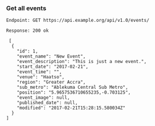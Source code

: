 ### Get all events

`Endpoint: GET https://api.example.org/api/v1.0/events/`

 ``Response: 200 ok``

     [
      {
        "id": 1,
        "event_name": "New Event",
        "event_description": "This is just a new event.",
        "start_date": "2017-02-21",
        "event_time": "",
        "venue": "Haatso",
        "region": "Greater Accra",
        "sub_metro": "Ablekuma Central Sub Metro",
        "position": "5.9657536710655235,-0.703125",
        "event_image": null,
        "published_date": null,
        "modified": "2017-02-21T15:28:15.580034Z"
      }
    ]
